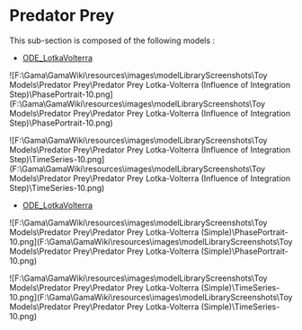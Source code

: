 # Predator Prey

This sub-section is composed of the following models :

* [ODE_LotkaVolterra](references#PredatorPreyLotka-Volterra(InfluenceofIntegrationStep))

![F:\Gama\GamaWiki\resources\images\modelLibraryScreenshots\Toy Models\Predator Prey\Predator Prey Lotka-Volterra (Influence of Integration Step)\PhasePortrait-10.png](F:\Gama\GamaWiki\resources\images\modelLibraryScreenshots\Toy Models\Predator Prey\Predator Prey Lotka-Volterra (Influence of Integration Step)\PhasePortrait-10.png)

![F:\Gama\GamaWiki\resources\images\modelLibraryScreenshots\Toy Models\Predator Prey\Predator Prey Lotka-Volterra (Influence of Integration Step)\TimeSeries-10.png](F:\Gama\GamaWiki\resources\images\modelLibraryScreenshots\Toy Models\Predator Prey\Predator Prey Lotka-Volterra (Influence of Integration Step)\TimeSeries-10.png)

* [ODE_LotkaVolterra](references#PredatorPreyLotka-Volterra(Simple))

![F:\Gama\GamaWiki\resources\images\modelLibraryScreenshots\Toy Models\Predator Prey\Predator Prey Lotka-Volterra (Simple)\PhasePortrait-10.png](F:\Gama\GamaWiki\resources\images\modelLibraryScreenshots\Toy Models\Predator Prey\Predator Prey Lotka-Volterra (Simple)\PhasePortrait-10.png)

![F:\Gama\GamaWiki\resources\images\modelLibraryScreenshots\Toy Models\Predator Prey\Predator Prey Lotka-Volterra (Simple)\TimeSeries-10.png](F:\Gama\GamaWiki\resources\images\modelLibraryScreenshots\Toy Models\Predator Prey\Predator Prey Lotka-Volterra (Simple)\TimeSeries-10.png)

